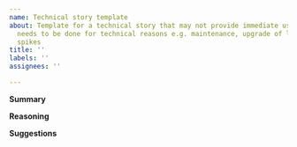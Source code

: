 ```yaml
---
name: Technical story template
about: Template for a technical story that may not provide immediate user value, but
  needs to be done for technical reasons e.g. maintenance, upgrade of libraries, technical
  spikes
title: ''
labels: ''
assignees: ''

---
```


**Summary**
<Explain what the story is about e.g. a problem that we have or some area that can be improved>

**Reasoning**
<Explain why you think this is needed>

**Suggestions**
<Add any suggestions or pointers to helpful material that can help in pursuing this>
